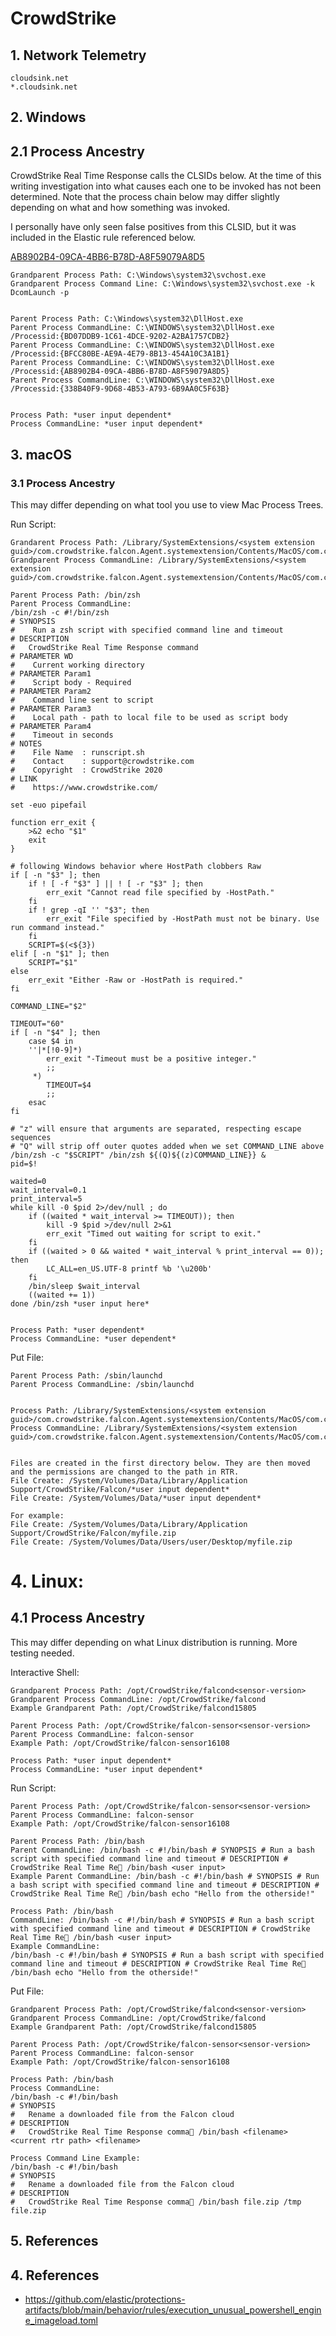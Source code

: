 # CrowdStrike

## 1. Network Telemetry
```
cloudsink.net
*.cloudsink.net
```

## 2. Windows
## 2.1 Process Ancestry
CrowdStrike Real Time Response calls the CLSIDs below. At the time of this writing investigation into what causes each one to be invoked has not been determined. Note that the process chain below may differ slightly depending on what and how something was invoked.

I personally have only seen false positives from this CLSID, but it was included in the Elastic rule referenced below.

[AB8902B4-09CA-4BB6-B78D-A8F59079A8D5](https://strontic.github.io/xcyclopedia/library/clsid_AB8902B4-09CA-4bb6-B78D-A8F59079A8D5.html) 

```
Grandparent Process Path: C:\Windows\system32\svchost.exe
Grandparent Process Command Line: C:\Windows\system32\svchost.exe -k DcomLaunch -p


Parent Process Path: C:\Windows\system32\DllHost.exe 
Parent Process CommandLine: C:\WINDOWS\system32\DllHost.exe /Processid:{BD07DDB9-1C61-4DCE-9202-A2BA1757CDB2}
Parent Process CommandLine: C:\WINDOWS\system32\DllHost.exe /Processid:{BFCC80BE-AE9A-4E79-8B13-454A10C3A1B1}
Parent Process CommandLine: C:\WINDOWS\system32\DllHost.exe /Processid:{AB8902B4-09CA-4BB6-B78D-A8F59079A8D5}
Parent Process CommandLine: C:\WINDOWS\system32\DllHost.exe /Processid:{338B40F9-9D68-4B53-A793-6B9AA0C5F63B}


Process Path: *user input dependent*
Process CommandLine: *user input dependent*
```

## 3. macOS
### 3.1 Process Ancestry

This may differ depending on what tool you use to view Mac Process Trees.

Run Script:
```
Grandarent Process Path: /Library/SystemExtensions/<system extension guid>/com.crowdstrike.falcon.Agent.systemextension/Contents/MacOS/com.crowdstrike.falcon.Agent
Grandparent Process CommandLine: /Library/SystemExtensions/<system extension guid>/com.crowdstrike.falcon.Agent.systemextension/Contents/MacOS/com.crowdstrike.falcon.Agent

Parent Process Path: /bin/zsh
Parent Process CommandLine:
/bin/zsh -c #!/bin/zsh
# SYNOPSIS
#    Run a zsh script with specified command line and timeout
# DESCRIPTION
#   CrowdStrike Real Time Response command
# PARAMETER WD
#    Current working directory
# PARAMETER Param1
#    Script body - Required
# PARAMETER Param2
#    Command line sent to script
# PARAMETER Param3
#    Local path - path to local file to be used as script body
# PARAMETER Param4
#    Timeout in seconds
# NOTES
#    File Name  : runscript.sh
#    Contact    : support@crowdstrike.com
#    Copyright  : CrowdStrike 2020
# LINK
#    https://www.crowdstrike.com/

set -euo pipefail

function err_exit {
    >&2 echo "$1"
    exit
}

# following Windows behavior where HostPath clobbers Raw
if [ -n "$3" ]; then
    if ! [ -f "$3" ] || ! [ -r "$3" ]; then
        err_exit "Cannot read file specified by -HostPath."
    fi
    if ! grep -qI '' "$3"; then
        err_exit "File specified by -HostPath must not be binary. Use run command instead."
    fi
    SCRIPT=$(<${3})
elif [ -n "$1" ]; then
    SCRIPT="$1"
else
    err_exit "Either -Raw or -HostPath is required."
fi

COMMAND_LINE="$2"

TIMEOUT="60"
if [ -n "$4" ]; then
    case $4 in
    ''|*[!0-9]*)
        err_exit "-Timeout must be a positive integer."
        ;;
     *)
        TIMEOUT=$4
        ;;
    esac
fi

# "z" will ensure that arguments are separated, respecting escape sequences
# "Q" will strip off outer quotes added when we set COMMAND_LINE above
/bin/zsh -c "$SCRIPT" /bin/zsh ${(Q)${(z)COMMAND_LINE}} &
pid=$!

waited=0
wait_interval=0.1
print_interval=5
while kill -0 $pid 2>/dev/null ; do
    if ((waited * wait_interval >= TIMEOUT)); then
        kill -9 $pid >/dev/null 2>&1
        err_exit "Timed out waiting for script to exit."
    fi
    if ((waited > 0 && waited * wait_interval % print_interval == 0)); then
        LC_ALL=en_US.UTF-8 printf %b '\u200b'
    fi
    /bin/sleep $wait_interval
    ((waited += 1))
done /bin/zsh *user input here*


Process Path: *user dependent*
Process CommandLine: *user dependent*
```

Put File:
```
Parent Process Path: /sbin/launchd
Parent Process CommandLine: /sbin/launchd


Process Path: /Library/SystemExtensions/<system extension guid>/com.crowdstrike.falcon.Agent.systemextension/Contents/MacOS/com.crowdstrike.falcon.Agent
Process CommandLine: /Library/SystemExtensions/<system extension guid>/com.crowdstrike.falcon.Agent.systemextension/Contents/MacOS/com.crowdstrike.falcon.Agent


Files are created in the first directory below. They are then moved and the permissions are changed to the path in RTR.
File Create: /System/Volumes/Data/Library/Application Support/CrowdStrike/Falcon/*user input dependent*
File Create: /System/Volumes/Data/*user input dependent*

For example:
File Create: /System/Volumes/Data/Library/Application Support/CrowdStrike/Falcon/myfile.zip
File Create: /System/Volumes/Data/Users/user/Desktop/myfile.zip
```

# 4. Linux:
## 4.1 Process Ancestry

This may differ depending on what Linux distribution is running. More testing needed.

Interactive Shell:
```
Grandparent Process Path: /opt/CrowdStrike/falcond<sensor-version>
Grandparent Process CommandLine: /opt/CrowdStrike/falcond
Example Grandparent Path: /opt/CrowdStrike/falcond15805

Parent Process Path: /opt/CrowdStrike/falcon-sensor<sensor-version>
Parent Process CommandLine: falcon-sensor
Example Path: /opt/CrowdStrike/falcon-sensor16108

Process Path: *user input dependent*
Process CommandLine: *user input dependent*

```

Run Script:
```
Parent Process Path: /opt/CrowdStrike/falcon-sensor<sensor-version>
Parent Process CommandLine: falcon-sensor
Example Path: /opt/CrowdStrike/falcon-sensor16108

Parent Process Path: /bin/bash
Parent CommandLine: /bin/bash -c #!/bin/bash # SYNOPSIS # Run a bash script with specified command line and timeout # DESCRIPTION # CrowdStrike Real Time Re /bin/bash <user input>
Example Parent CommandLine: /bin/bash -c #!/bin/bash # SYNOPSIS # Run a bash script with specified command line and timeout # DESCRIPTION # CrowdStrike Real Time Re /bin/bash echo "Hello from the otherside!"

Process Path: /bin/bash
CommandLine: /bin/bash -c #!/bin/bash # SYNOPSIS # Run a bash script with specified command line and timeout # DESCRIPTION # CrowdStrike Real Time Re /bin/bash <user input>
Example CommandLine:
/bin/bash -c #!/bin/bash # SYNOPSIS # Run a bash script with specified command line and timeout # DESCRIPTION # CrowdStrike Real Time Re /bin/bash echo "Hello from the otherside!"
```

Put File:
```
Grandparent Process Path: /opt/CrowdStrike/falcond<sensor-version>
Grandparent Process CommandLine: /opt/CrowdStrike/falcond
Example Grandparent Path: /opt/CrowdStrike/falcond15805

Parent Process Path: /opt/CrowdStrike/falcon-sensor<sensor-version>
Parent Process CommandLine: falcon-sensor
Example Path: /opt/CrowdStrike/falcon-sensor16108

Process Path: /bin/bash
Process CommandLine: 
/bin/bash -c #!/bin/bash
# SYNOPSIS
#   Rename a downloaded file from the Falcon cloud
# DESCRIPTION
#   CrowdStrike Real Time Response comma /bin/bash <filename> <current rtr path> <filename>

Process Command Line Example:
/bin/bash -c #!/bin/bash
# SYNOPSIS
#   Rename a downloaded file from the Falcon cloud
# DESCRIPTION
#   CrowdStrike Real Time Response comma /bin/bash file.zip /tmp file.zip       

```

## 5. References


## 4. References

* https://github.com/elastic/protections-artifacts/blob/main/behavior/rules/execution_unusual_powershell_engine_imageload.toml
